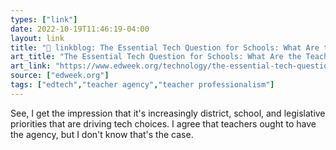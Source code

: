 ```yaml
---
types: ["link"]
date: 2022-10-19T11:46:19-04:00
layout: link
title: "🔗 linkblog: The Essential Tech Question for Schools: What Are the Teacher's Objectives?'"
art_title: "The Essential Tech Question for Schools: What Are the Teacher's Objectives?"
art_link: "https://www.edweek.org/technology/the-essential-tech-question-for-schools-what-are-the-teachers-objectives/2022/10"
source: ["edweek.org"]
tags: ["edtech","teacher agency","teacher professionalism"]
---
```

See, I get the impression that it's increasingly district, school, and legislative priorities that are driving tech choices. I agree that teachers ought to have the agency, but I don't know that's the case.
 
